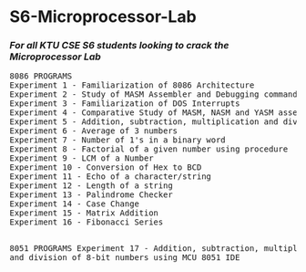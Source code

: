 # S6-Microprocessor-Lab
<h3><b><em>For all KTU CSE S6 students looking to crack the Microprocessor Lab</em></b></h3>
<pre>
8086 PROGRAMS
Experiment 1 - Familiarization of 8086 Architecture
Experiment 2 - Study of MASM Assembler and Debugging commands
Experiment 3 - Familiarization of DOS Interrupts
Experiment 4 - Comparative Study of MASM, NASM and YASM assemblers
Experiment 5 - Addition, subtraction, multiplication and division of 8-bit numbers
Experiment 6 - Average of 3 numbers
Experiment 7 - Number of 1's in a binary word
Experiment 8 - Factorial of a given number using procedure
Experiment 9 - LCM of a Number
Experiment 10 - Conversion of Hex to BCD
Experiment 11 - Echo of a character/string
Experiment 12 - Length of a string
Experiment 13 - Palindrome Checker
Experiment 14 - Case Change
Experiment 15 - Matrix Addition
Experiment 16 - Fibonacci Series

8051 PROGRAMS
Experiment 17 - Addition, subtraction, multiplication and division of 8-bit numbers using MCU 8051 IDE
</pre>
